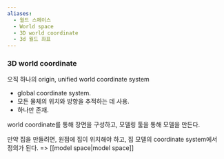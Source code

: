 ```yaml
---
aliases:
  - 월드 스페이스
  - World space
  - 3D world coordinate
  - 3d 월드 좌표
---
```

### 3D world coordinate
오직 하나의 origin, unified world coordinate system

- global coordinate system.
- 모든 물체의 위치와 방향을 추적하는 데 사용.
- 하나만 존재.

world coordinate를 통해 장면을 구성하고, 모델링 툴을 통해 모델을 만든다.

만약 집을 만들려면, 원점에 집이 위치해야 하고, 
집 모델의 coordinate system에서 정의가 된다. => [[model space|model space]]

